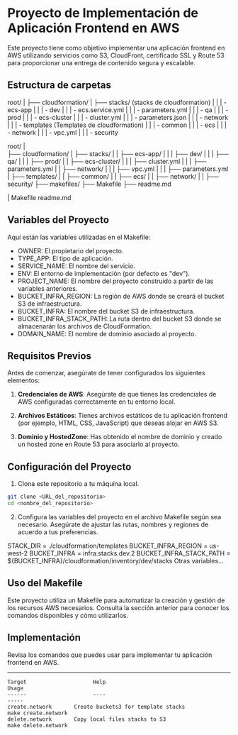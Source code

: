 # Proyecto de Implementación de Aplicación Frontend en AWS

Este proyecto tiene como objetivo implementar una aplicación frontend en AWS utilizando servicios como S3, CloudFront, certificado SSL y Route 53 para proporcionar una entrega de contenido segura y escalable.

## Estructura de carpetas

root/
|
├── cloudformation/ 
|   ├── stacks/ (stacks de cloudformation)
|   |   |        - ecs-app
|   |   |            - dev
|   |   |                - ecs.service.yml
|   |   |                - parameters.yml
|   |   |            - qa
|   |   |            - prod
|   |   |        - ecs-cluster
|   |   |            - cluster.yml
|   |   |            - parameters.json
|   |   |        - network
|   |   |    - templates (Templates de cloudformation)
|   |   |        - common
|   |   |        - ecs
|   |   |        - network
|   |   |            - vpc.yml
|   |   |        - security

root/
|   
├── cloudformation/
|   ├── stacks/
|   |   ├── ecs-app/
|   |   |   ├── dev/
|   |   |   ├── qa/
|   |   |   ├── prod/
|   |   ├── ecs-cluster/
|   |   |   ├── cluster.yml
|   |   |   ├── parameters.yml
|   |   ├── network/
|   |   |   ├── vpc.yml
|   |   |   ├── parameters.yml
|   ├── templates/
|   |   ├── common/
|   |   ├── ecs/
|   |   ├── network/
|   |   ├── security/
├── makefiles/
├── Makefile
├── readme.md

| 
Makefile
readme.md

## Variables del Proyecto

Aquí están las variables utilizadas en el Makefile:

- OWNER: El propietario del proyecto.
- TYPE_APP: El tipo de aplicación.
- SERVICE_NAME: El nombre del servicio.
- ENV: El entorno de implementación (por defecto es "dev").
- PROJECT_NAME: El nombre del proyecto construido a partir de las variables anteriores.
- BUCKET_INFRA_REGION: La región de AWS donde se creará el bucket S3 de infraestructura.
- BUCKET_INFRA: El nombre del bucket S3 de infraestructura.
- BUCKET_INFRA_STACK_PATH: La ruta dentro del bucket S3 donde se almacenarán los archivos de CloudFormation.
- DOMAIN_NAME: El nombre de dominio asociado al proyecto.

## Requisitos Previos

Antes de comenzar, asegúrate de tener configurados los siguientes elementos:

1. **Credenciales de AWS**: Asegúrate de que tienes las credenciales de AWS configuradas correctamente en tu entorno local.

2. **Archivos Estáticos**: Tienes archivos estáticos de tu aplicación frontend (por ejemplo, HTML, CSS, JavaScript) que deseas alojar en AWS S3.

3. **Dominio y HostedZone**: Has obtenido el nombre de dominio y creado un hosted zone en Route 53 para asociarlo al proyecto.

## Configuración del Proyecto

1. Clona este repositorio a tu máquina local.

```bash
git clone <URL_del_repositorio>
cd <nombre_del_repositorio>
```
2. Configura las variables del proyecto en el archivo Makefile según sea necesario. Asegúrate de ajustar las rutas, nombres y regiones de acuerdo a tus preferencias.

STACK_DIR             = ./cloudformation/templates
BUCKET_INFRA_REGION   = us-west-2
BUCKET_INFRA          = infra.stacks.dev.2
BUCKET_INFRA_STACK_PATH = ${BUCKET_INFRA}/cloudformation/inventory/dev/stacks
Otras variables...

## Uso del Makefile
Este proyecto utiliza un Makefile para automatizar la creación y gestión de los recursos AWS necesarios. Consulta la sección anterior para conocer los comandos disponibles y cómo utilizarlos.

## Implementación
Revisa los comandos que puedes usar para implementar tu aplicación frontend en AWS.

--------
```console
Target                     Help                                                        Usage
------                     ----                                                        -----
create.network       Create buckets3 for template stacks                         make create.network
delete.network       Copy local files stacks to S3                               make delete.network
```